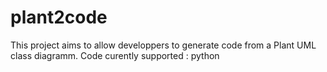 # plant2code
This project aims to allow developpers to generate code from a Plant UML class diagramm.
Code curently supported :
  python
